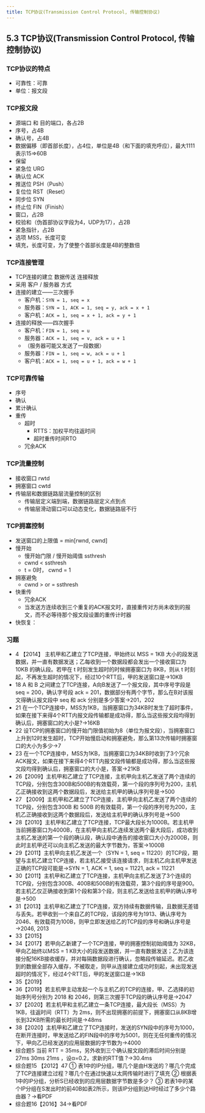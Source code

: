 ```yaml
---
title: TCP协议(Transmission Control Protocol, 传输控制协议)
---
```

## 5.3 TCP协议(Transmission Control Protocol, 传输控制协议)

### TCP协议的特点
- 可靠性：可靠
- 单位：报文段
### TCP报文段
- 源端口 和 目的端口，各占2B
- 序号，占4B
- 确认号，占4B
- 数据偏移（即首部长度），占4位，单位是4B（和下面的填充呼应），最大1111表示15⇒60B
- 保留
- 紧急位 URG
- 确认位 ACK
- 推送位 PSH（Push）
- 复位位 RST（Reset）
- 同步位 SYN
- 终止位 FIN（Finish）
- 窗口，占2B
- 校验和（伪首部协议字段为4，UDP为17），占2B
- 紧急指针，占2B
- 选项 MSS，长度可变
- 填充，长度可变，为了使整个首部长度是4B的整数倍
### TCP连接管理
- TCP连接的建立 数据传送 连接释放
- 采用 客户 / 服务器 方式
- 连接的建立——三次握手
    - 客户机：`SYN = 1, seq = x`  
    - 服务器：`SYN = 1, ACK = 1, seq = y, ack = x + 1`
    - 客户机：`ACK = 1, seq = x + 1, ack = y + 1`
- 连接的释放——四次握手
    - 客户机：`FIN = 1, seq = u`
    - 服务器：`ACK = 1, seq = v, ack = u + 1`
    - （服务器可能又发送了一段数据）
    - 服务器：`FIN = 1, seq = w, ack = u + 1`
    - 客户机：`ACK = 1, seq = u + 1, ack = w + 1` 
### TCP可靠传输
- 序号
- 确认
- 累计确认
- 重传
    - 超时
        - RTTS：加权平均往返时间
        - 超时重传时间RTO
    - 冗余ACK
### TCP流量控制
- 接收窗口 rwtd
- 拥塞窗口 cwtd
- 传输层和数据链路层流量控制的区别
    - 传输层定义端到端，数据链路层定义点到点
    - 传输层滑动窗口可以动态变化，数据链路层不行
### TCP拥塞控制
- 发送窗口的上限值 = min[rwnd, cwnd]
- 慢开始
    - 慢开始门限 / 慢开始阈值 ssthresh
    - cwnd < ssthresh
    - t = 0时， cwnd = 1
- 拥塞避免
    - cwnd > or = ssthresh
- 快重传
    - 冗余ACK
    - 当发送方连续收到三个重复的ACK报文时，直接重传对方尚未收到的报文，而不必等待那个报文段设置的重传计时器
- 快恢复：
### 习题
- 4 【2014】 主机甲和乙建立了TCP连接，甲始终以 MSS = 1KB 大小的段发送数据，并一直有数据发送；乙每收到一个数据段都会发出一个接收窗口为 10KB 的确认段。若甲在 t 时刻发生超时的时候拥塞窗口为 8KB，则从 t 时刻起，不再发生超时的情况下，经过10个RTT后，甲的发送窗口是→10KB
- 18 A 和 B 之间建立了TCP连接，A向B发送了一个报文段，其中序号字段是 seq = 200，确认字号段 ack = 201，数据部分有两个字节，那么在B对该报文得确认报文段中 seq 和 ack 分别是多少答案→201，202
- 21 在一个TCP连接中，MSS为1KB，当拥塞窗口为34KB时发生了超时事件，如果在接下来得4个RTT内报文段传输都是成功得，那么当这些报文段均得到确认后，拥塞窗口的大小是?→16KB
- 22 设TCP的拥塞窗口的慢开始门限值初始为8（单位为报文段），当拥塞窗口上升到12时发生超时，TCP开始慢启动和拥塞避免，那么第13次传输时拥塞窗口的大小为多少→7
- 23 在一个TCP连接中，MSS为1KB，当拥塞窗口为34KB时收到了3个冗余ACK报文，如果在接下来得4个RTT内报文段传输都是成功得，那么当这些报文段均得到确认后，拥塞窗口的大小是，答案→21KB
- 26【2009】主机甲和乙建立了TCP连接，主机甲向主机乙发送了两个连续的TCP段，分别包含300B和500B的有效载荷，第一个段的序列号为200，主机乙正确接收到这两个数据段后，发送给主机甲的确认序列号是→500
- 27 【2009】主机甲和乙建立了TCP连接，主机甲向主机乙发送了两个连续的TCP段，分别包含300B 和 500B 的有效载荷，第一个段的序列号为200，主机乙正确接收到这两个数据段后，发送给主机甲的确认序列号是→500
- 28【2010】主机甲和乙建立了TCP连接，TCP最大段长为1000B。若主机甲当前拥塞窗口为4000B，在主机甲向主机乙连续发送两个最大段后，成功收到主机乙发送的第一个段的确认段，确认段中通告的接收窗口大小为2000B，则此时主机甲还可以向主机乙发送的最大字节数为，答案→1000B
- 29【2011】主机甲向主机乙发送一个（SYN = 1, seq = 11220）的TCP段，期望与主机乙建立TCP连接，若主机乙接受该连接请求，则主机乙向主机甲发送正确的TCP段可能是→SYN = 1, ACK = 1, seq = 11221, ack = 11221
- 30【2011】主机甲和乙建立了TCP连接，主机甲向主机乙发送了3个连续的TCP段，分别包含300B、400B和500B的有效载荷，第3个段的序号是900。若主机乙仅正确接收到第1个段和第3个段，则主机乙发送给主机甲的确认序号是→500
- 31【2013】主机甲和乙建立了TCP连接，双方持续有数据传输，且数据无差错与丢失。若甲收到一个来自乙的TCP段，该段的序号为1913、确认序号为2046、有效载荷为100B，则甲立即发送给乙的TCP段的序号和确认序号是→2046, 2013
- 33【2015】
- 34【2017】若甲向乙新建了一个TCP连接，甲的拥塞控制初始阈值为 32KB，甲向乙始终以MSS = 1 KB大小的段发送数据，并一直有数据发送；乙为该连接分配16KB接收缓存，并对每隔数据段进行确认，忽略段传输延迟。若乙收到的数据全部存入缓存，不被取走，则甲从连接建立成功时刻起，未出现发送超时的情况下，经过4个RTT后，甲的发送窗口是→1KB
- 35【2019】
- 36【2019】若主机甲主动发起一个与主机乙的TCP的连接，甲、乙选择的初始序列号分别为 2018 和 2046，则第三次握手TCP段的确认序号是→2047
- 37【2020】若主机甲和主机乙建立一条TCP连接，最大段长（MSS）为1KB，往返时间（RTT）为 2ms，则不出现拥塞的前提下，拥塞窗口从8KB增长到32KB所需的最长时间是→48ms
- 38【2020】主机甲和乙建立了TCP连接时，发送的SYN段中的序号为1000，在断开连接时，甲发送给乙的FIN段中的序号为5001，则在无任何重传的情况下，甲向乙已经发送的应用层数据的字节数为→4000
- 综合题5 当前 RTT = 35ms，另外收到三个确认报文段的滞后时间分别是 27ms 30ms 21ms ，设α=0.2，求新的RTT值 ?→30.4ms
- 综合题15 【2012】47
① 表1中的IP分组，哪几个是由H发送的？哪几个完成了TCP连接建立过程？哪几个在通过快速以太网传输时进行了填充
② 根据表1中的IP分组，分析S已经收到的应用层数据字节数是多少？
③ 若表1中的某个IP分组在S发出时的前40B如表2所示，则该IP分组到达H时经过了多少个路由器？→看PDF
- 综合题16【2016】34→看PDF
